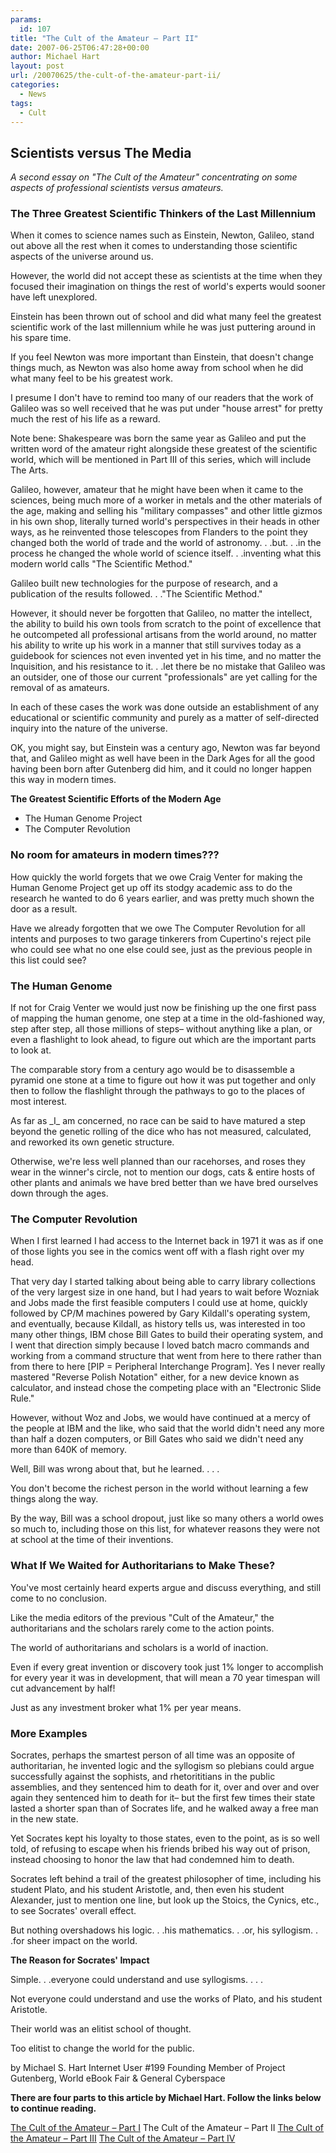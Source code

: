 ```yaml
---
params:
  id: 107
title: "The Cult of the Amateur – Part II"
date: 2007-06-25T06:47:28+00:00
author: Michael Hart
layout: post
url: /20070625/the-cult-of-the-amateur-part-ii/
categories:
  - News
tags:
  - Cult
---
```

## Scientists versus The Media

_A second essay on "The Cult of the Amateur" concentrating on some aspects of professional scientists versus amateurs._

### The Three Greatest Scientific Thinkers of the Last Millennium

When it comes to science names such as Einstein, Newton, Galileo, stand out above all the rest when it comes to understanding those scientific aspects of the universe around us.

However, the world did not accept these as scientists at the time when they focused their imagination on things the rest of world's experts would sooner have left unexplored.

<!--more-->

Einstein has been thrown out of school and did what many feel the greatest scientific work of the last millennium while he was just puttering around in his spare time.

If you feel Newton was more important than Einstein, that doesn't change things much, as Newton was also home away from school when he did what many feel to be his greatest work.

I presume I don't have to remind too many of our readers that the work of Galileo was so well received that he was put under "house arrest" for pretty much the rest of his life as a reward.

Note bene: Shakespeare was born the same year as Galileo and put the written word of the amateur right alongside these greatest of the scientific world, which will be mentioned in Part III of this series, which will include The Arts.

Galileo, however, amateur that he might have been when it came to the sciences, being much more of a worker in metals and the other materials of the age, making and selling his "military compasses" and other little gizmos in his own shop, literally turned world's perspectives in their heads in other ways, as he reinvented those telescopes from Flanders to the point they changed both the world of trade and the world of astronomy. . .but. . .in the process he changed the whole world of science itself. . .inventing what this modern world calls "The Scientific Method."

Galileo built new technologies for the purpose of research, and a publication of the results followed. . ."The Scientific Method."

However, it should never be forgotten that Galileo, no matter the intellect, the ability to build his own tools from scratch to the point of excellence that he outcompeted all professional artisans from the world around, no matter his ability to write up his work in a manner that still survives today as a guidebook for sciences not even invented yet in his time, and no matter the Inquisition, and his resistance to it. . .let there be no mistake that Galileo was an outsider, one of those our current "professionals" are yet calling for the removal of as amateurs.

In each of these cases the work was done outside an establishment of any educational or scientific community and purely as a matter of self-directed inquiry into the nature of the universe.

OK, you might say, but Einstein was a century ago, Newton was far beyond that, and Galileo might as well have been in the Dark Ages for all the good having been born after Gutenberg did him, and it could no longer happen this way in modern times.

**The Greatest Scientific Efforts of the Modern Age**

  * The Human Genome Project
  * The Computer Revolution

### No room for amateurs in modern times???

How quickly the world forgets that we owe Craig Venter for making the Human Genome Project get up off its stodgy academic ass to do the research he wanted to do 6 years earlier, and was pretty much shown the door as a result.

Have we already forgotten that we owe The Computer Revolution for all intents and purposes to two garage tinkerers from Cupertino's reject pile who could see what no one else could see, just as the previous people in this list could see?

### The Human Genome

If not for Craig Venter we would just now be finishing up the one first pass of mapping the human genome, one step at a time in the old-fashioned way, step after step, all those millions of steps– without anything like a plan, or even a flashlight to look ahead, to figure out which are the important parts to look at.

The comparable story from a century ago would be to disassemble a pyramid one stone at a time to figure out how it was put together and only then to follow the flashlight through the pathways to go to the places of most interest.

As far as \_I\_ am concerned, no race can be said to have matured a step beyond the genetic rolling of the dice who has not measured, calculated, and reworked its own genetic structure.

Otherwise, we're less well planned than our racehorses, and roses they wear in the winner's circle, not to mention our dogs, cats & entire hosts of other plants and animals we have bred better than we have bred ourselves down through the ages.

### The Computer Revolution

When I first learned I had access to the Internet back in 1971 it was as if one of those lights you see in the comics went off with a flash right over my head.

That very day I started talking about being able to carry library collections of the very largest size in one hand, but I had years to wait before Wozniak and Jobs made the first feasible computers I could use at home, quickly followed by CP/M machines powered by Gary Kildall's operating system, and eventually, because Kildall, as history tells us, was interested in too many other things, IBM chose Bill Gates to build their operating system, and I went that direction simply because I loved batch macro commands and working from a command structure that went from here to there rather than from there to here [PIP = Peripheral Interchange Program]. Yes I never really mastered "Reverse Polish Notation" either, for a new device known as calculator, and instead chose the competing place with an "Electronic Slide Rule."

However, without Woz and Jobs, we would have continued at a mercy of the people at IBM and the like, who said that the world didn't need any more than half a dozen computers, or Bill Gates who said we didn't need any more than 640K of memory.

Well, Bill was wrong about that, but he learned. . . .

You don't become the richest person in the world without learning a few things along the way.

By the way, Bill was a school dropout, just like so many others a world owes so much to, including those on this list, for whatever reasons they were not at school at the time of their inventions.

### What If We Waited for Authoritarians to Make These?

You've most certainly heard experts argue and discuss everything, and still come to no conclusion.

Like the media editors of the previous "Cult of the Amateur," the authoritarians and the scholars rarely come to the action points.

The world of authoritarians and scholars is a world of inaction.

Even if every great invention or discovery took just 1% longer to accomplish for every year it was in development, that will mean a 70 year timespan will cut advancement by half!

Just as any investment broker what 1% per year means.

### More Examples

Socrates, perhaps the smartest person of all time was an opposite of authoritarian, he invented logic and the syllogism so plebians could argue successfully against the sophists, and rhetorititians in the public assemblies, and they sentenced him to death for it, over and over and over again they sentenced him to death for it– but the first few times their state lasted a shorter span than of Socrates life, and he walked away a free man in the new state.

Yet Socrates kept his loyalty to those states, even to the point, as is so well told, of refusing to escape when his friends bribed his way out of prison, instead choosing to honor the law that had condemned him to death.

Socrates left behind a trail of the greatest philosopher of time, including his student Plato, and his student Aristotle, and, then even his student Alexander, just to mention one line, but look up the Stoics, the Cynics, etc., to see Socrates' overall effect.

But nothing overshadows his logic. . .his mathematics. . .or, his syllogism. . .for sheer impact on the world.

**The Reason for Socrates' Impact**

Simple. . .everyone could understand and use syllogisms. . . .

Not everyone could understand and use the works of Plato, and his student Aristotle.

Their world was an elitist school of thought.

Too elitist to change the world for the public.

by Michael S. Hart
Internet User #199
Founding Member of
Project Gutenberg,
World eBook Fair &
General Cyberspace

**There are four parts to this article by Michael Hart. Follow the links below to continue reading.**

[The Cult of the Amateur – Part I](/20070622/the-cult-of-the-amateur-part-i/)
The Cult of the Amateur – Part II
[The Cult of the Amateur – Part III](/20070630/the-cult-of-the-amateur-part-iii/)
[The Cult of the Amateur – Part IV](/20070705/the-cult-of-the-amateur-part-iv/)
